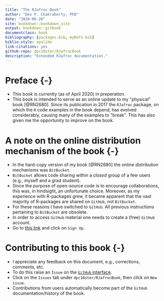 ```yaml
--- 
title: "The RJafroc Book"
author: "Dev P. Chakraborty, PhD"
date: "2020-06-28"
site: bookdown::bookdown_site
output: bookdown::gitbook
documentclass: book
bibliography: [packages.bib, myRefs.bib]
biblio-style: apalike
link-citations: yes
github-repo: dpc10ster/RJafrocBook
description: "Extended RJafroc documentation."
---
```






# Preface {-}
* This book is currently (as of April 2020) in preperation. 
* This book is intended to serve as an online update to my "physical" book [@RN2680]. Since its publication in 2017 the `RJafroc` package, on which the `R` code examples in the book depend, has evolved considerably, causing many of the examples to "break". This has also given me the opportunity to improve on the book.

# A note on the online distribution mechanism of the book {-}
* In the hard-copy version of my book [@RN2680] the online distribution mechanisms was `BitBucket`. 
* `BitBucket` allows code sharing within a _closed_ group of a few users (e.g., myself and a grad student). 
* Since the purpose of open-source code is to encourage collaborations, this was, in hindsight, an unfortunate choice. Moreover, as my experience with R-packages grew, it became apparent that the vast majority of R-packages are shared on `GitHub`, not `BitBucket`. 
* For these reasons I have switched to `GitHub`. All previous instructions pertaining to `BitBucket` are obsolete.
* In order to access `GitHub` material one needs to create a (free) `GitHub` account. 
* Go to [this link](https://github.com) and click on `Sign Up`.

# Contributing to this book {-}
* I appreciate any feedback on this document, e.g., corrections, comments, etc.  
* To do this raise an `Issue` on the [`GitHub` interface](https://github.com/dpc10ster/RJafrocBook). 
* Click on the `Issues` tab under `dpc10ster/RJafrocBook`, then click on `New issue`.
* Contributions from users automatically become part of the `GitHub` documentation/history of the book.
